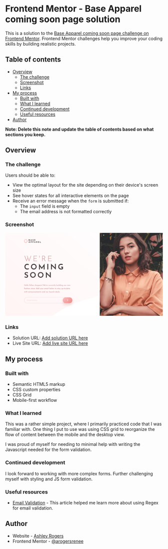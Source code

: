 # Frontend Mentor - Base Apparel coming soon page solution

This is a solution to the [Base Apparel coming soon page challenge on Frontend Mentor](https://www.frontendmentor.io/challenges/base-apparel-coming-soon-page-5d46b47f8db8a7063f9331a0). Frontend Mentor challenges help you improve your coding skills by building realistic projects. 

## Table of contents

- [Overview](#overview)
  - [The challenge](#the-challenge)
  - [Screenshot](#screenshot)
  - [Links](#links)
- [My process](#my-process)
  - [Built with](#built-with)
  - [What I learned](#what-i-learned)
  - [Continued development](#continued-development)
  - [Useful resources](#useful-resources)
- [Author](#author)

**Note: Delete this note and update the table of contents based on what sections you keep.**

## Overview

### The challenge

Users should be able to:

- View the optimal layout for the site depending on their device's screen size
- See hover states for all interactive elements on the page
- Receive an error message when the `form` is submitted if:
  - The `input` field is empty
  - The email address is not formatted correctly

### Screenshot

![](./screenshot.jpg)

### Links

- Solution URL: [Add solution URL here](https://your-solution-url.com)
- Live Site URL: [Add live site URL here](https://your-live-site-url.com)

## My process

### Built with

- Semantic HTML5 markup
- CSS custom properties
- CSS Grid
- Mobile-first workflow

### What I learned

This was a rather simple project, where I primarily practiced code that I was familiar with. One thing I put to use was using CSS grid to reorganize the flow of content between the mobile and the desktop view. 

I was proud of myself for needing to minimal help with writing the Javascript needed for the form validation. 


### Continued development

I look forward to working with more complex forms. Further challenging myself with styling and JS form validation.

### Useful resources

- [Email Validation](https://www.abstractapi.com/guides/email-validation-regex-javascript) - This article helped me learn more about using Regex for email validation.


## Author

- Website - [Ashley Rogers](https://www.finalfinalv1.com)
- Frontend Mentor - [@arogersrenee](https://www.frontendmentor.io/profile/arogersrenee)
